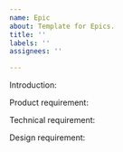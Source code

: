 ```yaml
---
name: Epic
about: Template for Epics.
title: ''
labels: ''
assignees: ''

---
```


Introduction:


Product requirement:


Technical requirement:


Design requirement:
